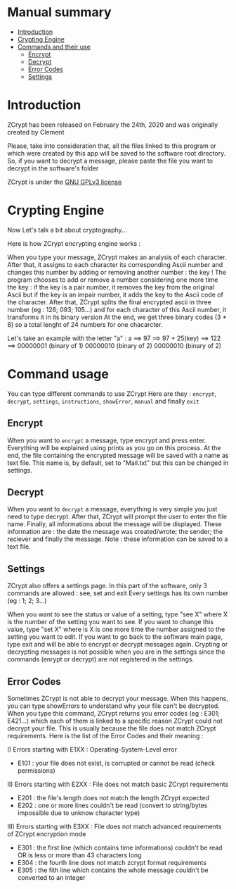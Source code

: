 # Manual summary
 - [Introduction](#introduction)
 - [Crypting Engine](#crypting-engine)
 - [Commands and their use](#command-usage)
   - [Encrypt](#encrypt)
   - [Decrypt](#decrypt)
   - [Error Codes](#error-codes)
   - [Settings](#settings)


# Introduction
ZCrypt has been released on February the 24th, 2020 and was originally created by Clement

Please, take into consideration that, all the files linked to this program or which were created by this app will be saved to the software root directory.
So, if you want to decrypt a message, please paste the file you want to decrypt in the software's folder

ZCrypt is under the [GNU GPLv3 license](LICENSE.md)

<a name="cryptEng"></a>
# Crypting Engine
Now Let's talk a bit about cryptography...

Here is how ZCrypt encrypting engine works :

When you type your message, ZCrypt makes an analysis of each character.
After that, it assigns to each character its corresponding Ascii number and changes this number by adding or removing another number : the key !
The program chooses to add or remove a number considering one more time the key : if the key is a pair number, it removes the key from the original Ascii but if the key is an impair number, it adds the key to the Ascii code of the character.
After that, ZCrypt splits the final encrypted ascii in three number (eg : 126; 093; 105...) and for each character of this Ascii number, it transforms it in its binary version
At the end, we get three binary codes (3 * 8) so a total lenght of 24 numbers for one chacarcter.

Let's take an example with the letter "a" : a ==> 97 ==> 97 + 25(key) ==> 122 ==> 00000001 (binary of 1) 00000010 (binary of 2) 00000010 (binary of 2)


# Command usage
You can type different commands to use ZCrypt
Here are they : `encrypt`, `decrypt`, `settings`, `instructions`, `showError`, `manual` and finally `exit`

## Encrypt
When you want to `encrypt` a message, type encrypt and press enter.
Everything will be explained using prints as you go on this process.
At the end, the file containing the encrypted message will be saved with a name as text file.
This name is, by default, set to "Mail.txt" but this can be changed in settings.

## Decrypt
When you want to `decrypt` a message, everything is very simple you just need to type decrypt.
After that, ZCrypt will prompt the user to enter the file name.
Finally, all informations about the message will be displayed.
These information are : the date the message was created/wrote; the sender; the reciever and finally the message.
Note : these information can be saved to a text file.

## Settings
ZCrypt also offers a settings page.
In this part of the software, only 3 commands are allowed : see, set and exit
Every settings has its own number (eg : 1; 2; 3...)

When you want to see the status or value of a setting, type "see X" where X is the number of the setting you want to see.
If you want to change this value, type "set X" where is X is one more time the number assigned to the setting you want to edit.
If you want to go back to the software main page, type exit and will be able to encrypt or decrypt messages again.
Crypting or decrypting messages is not possible when you are in the settings since the commands (enrypt or decrypt) are not registered in the settings.

## Error Codes
Sometimes ZCrypt is not able to decrypt your message.
When this happens, you can type showErrors to understand why your file can't be decrypted.
When you type this command, ZCrypt returns you error codes (eg : E301; E421...) which each of them is linked to a specific reason ZCrypt could not decrypt your file.
This is usually because the file does not match ZCrypt requirements.
Here is the list of the Error Codes and their meaning :

I) Errors starting with E1XX : Operating-System-Level error
- E101 : your file does not exist, is corrupted or cannot be read (check permissions)

II) Errors starting with E2XX : File does not match basic ZCrypt requirements
- E201 : the file's length does not match the length ZCrypt expected 
- E202 : one or more lines couldn't be read (convert to string/bytes impossible due to unknow character type)

III) Errors starting with E3XX : File does not match advanced requirements of ZCrypt encryption mode
- E301 : the first line (which contains time informations) couldn't be read OR is less or more than 43 characters long
- E304 : the fourth line does not match zcrypt format requirements
- E305 : the fith line which contains the whole message couldn't be converted to an integer